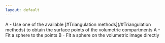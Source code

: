 ```yaml
---
layout: default
---
```


A - Use one of the available [#Triangulation methods](/#Triangulation methods) to obtain the surface points of the volumetric compartments
A - Fit a sphere to the points
B - Fit a sphere on the volumetric image directly
